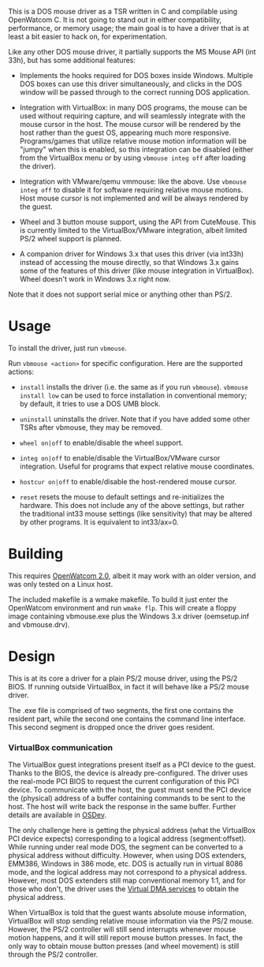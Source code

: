 
This is a DOS mouse driver as a TSR written in C and compilable using OpenWatcom C.
It is not going to stand out in either compatibility, performance, or memory usage;
the main goal is to have a driver that is at least a bit easier to hack on, for experimentation.

Like any other DOS mouse driver, it partially supports the MS Mouse API (int 33h), but has
some additional features:

* Implements the hooks required for DOS boxes inside Windows. 
  Multiple DOS boxes can use this driver simultaneously, 
  and clicks in the DOS window will be passed through to the correct running DOS application.

* Integration with VirtualBox: in many DOS programs, the mouse can be used without requiring capture,
  and will seamlessly integrate with the mouse cursor in the host.
  The mouse cursor will be rendered by the host rather than the guest OS, appearing much more responsive.
  Programs/games that utilize relative mouse motion information will be "jumpy" when this is enabled,
  so this integration can be disabled (either from the VirtualBox menu or by using `vbmouse integ off` after loading
  the driver).
  
* Integration with VMware/qemu vmmouse: like the above.
  Use `vbmouse integ off` to disable it for software requiring relative mouse motions.
  Host mouse cursor is not implemented and will be always rendered by the guest.

* Wheel and 3 button mouse support, using the API from CuteMouse.
  This is currently limited to the VirtualBox/VMware integration, albeit limited PS/2 wheel support is planned.

* A companion driver for Windows 3.x that uses this driver (via int33h) instead of accessing the mouse directly,
  so that Windows 3.x gains some of the features of this driver (like mouse integration in VirtualBox).
  Wheel doesn't work in Windows 3.x right now.

Note that it does not support serial mice or anything other than PS/2.

# Usage

To install the driver, just run `vbmouse`. 

Run `vbmouse <action>` for specific configuration. Here are the supported actions:

* `install` installs the driver (i.e. the same as if you run `vbmouse`). `vbmouse install low` can be used to force installation in conventional memory; by default, it tries to use a DOS UMB block.

* `uninstall` uninstalls the driver. Note that if you have added some other TSRs after vbmouse, they may be removed.

* `wheel on|off` to enable/disable the wheel support.

* `integ on|off` to enable/disable the VirtualBox/VMware cursor integration. 
   Useful for programs that expect relative mouse coordinates.

* `hostcur on|off` to enable/disable the host-rendered mouse cursor.

* `reset` resets the mouse to default settings and re-initializes the hardware. 
   This does not include any of the above settings, but rather the traditional int33 mouse settings (like sensitivity)
   that may be altered by other programs. It is equivalent to int33/ax=0.




# Building

This requires [OpenWatcom 2.0](http://open-watcom.github.io/), albeit it may work with an older version,
and was only tested on a Linux host.

The included makefile is a wmake makefile. To build it just enter the OpenWatcom environment and run `wmake flp`.
This will create a floppy image containing vbmouse.exe plus the Windows 3.x driver (oemsetup.inf and vbmouse.drv).

# Design

This is at its core a driver for a plain PS/2 mouse driver, using the PS/2 BIOS.
If running outside VirtualBox, in fact it will behave like a PS/2 mouse driver.

The .exe file is comprised of two segments, the first one contains the resident part,
while the second one contains the command line interface. This second segment
is dropped once the driver goes resident. 

### VirtualBox communication

The VirtualBox guest integrations present itself as a PCI device to the guest.
Thanks to the BIOS, the device is already pre-configured.
The driver uses the real-mode PCI BIOS to request the current configuration of this PCI device.
To communicate with the host, the guest must send the PCI device the (physical) address
of a buffer containing commands to be sent to the host.
The host will write back the response in the same buffer.
Further details are available in [OSDev](https://wiki.osdev.org/VirtualBox_Guest_Additions).

The only challenge here is getting the physical address (what the VirtualBox PCI device expects)
corresponding to a logical address (segment:offset).
While running under real mode DOS, the segment can be converted to a physical address without difficulty.
However, when using DOS extenders, EMM386, Windows in 386 mode, etc. DOS is actually run
in virtual 8086 mode, and the logical address may not correspond to a physical address.
However, most DOS extenders still map conventional memory 1:1, and for those who don't,
the driver uses the [Virtual DMA services](https://en.wikipedia.org/wiki/Virtual_DMA_Services)
to obtain the physical address.

When VirtualBox is told that the guest wants absolute mouse information, VirtualBox will stop sending
relative mouse information via the PS/2 mouse. However, the PS/2 controller will still send interrupts
whenever mouse motion happens, and it will still report mouse button presses. In fact, the only way
to obtain mouse button presses (and wheel movement) is still through the PS/2 controller.


